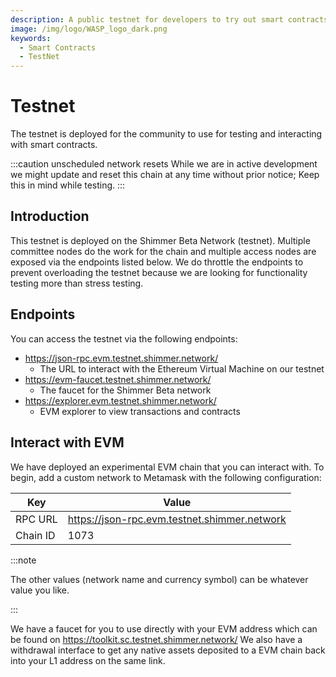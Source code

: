 ```yaml
---
description: A public testnet for developers to try out smart contracts
image: /img/logo/WASP_logo_dark.png
keywords:
  - Smart Contracts
  - TestNet
---
```


# Testnet

The testnet is deployed for the community to use for testing and interacting with smart contracts.

:::caution unscheduled network resets
While we are in active development we might update and reset this chain at any time without prior notice; Keep this in mind while testing.
:::

## Introduction

This testnet is deployed on the Shimmer Beta Network (testnet). Multiple committee nodes do the work for
the chain and multiple access nodes are exposed via the endpoints listed below. We do throttle the endpoints to prevent
overloading the testnet because we are looking for functionality testing more than stress testing.

## Endpoints

You can access the testnet via the following endpoints:

- https://json-rpc.evm.testnet.shimmer.network/
  - The URL to interact with the Ethereum Virtual Machine on our testnet
- https://evm-faucet.testnet.shimmer.network/
  - The faucet for the Shimmer Beta network
- https://explorer.evm.testnet.shimmer.network/
  - EVM explorer to view transactions and contracts

## Interact with EVM

We have deployed an experimental EVM chain that you can interact with. To begin, add a custom network to Metamask with
the following configuration:

| Key      | Value                                        |
| -------- | -------------------------------------------- |
| RPC URL  | https://json-rpc.evm.testnet.shimmer.network |
| Chain ID | 1073                                         |

:::note

The other values (network name and currency symbol) can be whatever value you like.

:::

We have a faucet for you to use directly with your EVM address which can be found on https://toolkit.sc.testnet.shimmer.network/
We also have a withdrawal interface to get any native assets deposited to a EVM chain back into your L1 address on the same link.
